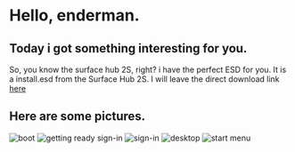 # Hello, enderman.
Today i got something interesting for you.
---
So, you know the surface hub 2S, right? i have the perfect ESD for you.
It is a install.esd from the Surface Hub 2S. I will leave the direct download link [here](https://drive.google.com/uc?export=download&id=1xqUEH5gYfWthX2ndvcrwnuA_gEwns0vh)
## Here are some pictures.
![boot](https://drive.google.com/uc?export=download&id=1aYEBtYFKbrDTfrfMWUZcmlNlTI3mrrej)
![getting ready sign-in](https://drive.google.com/uc?export=download&id=1IpLfoWHFzs9SqDnp_s1NcJVKtwUexL9f)
![sign-in](https://drive.google.com/uc?export=download&id=1Qlhog9eEV18h0rma55Lds5K6hOAqsSLI)
![desktop](https://drive.google.com/uc?export=download&id=1cDFtwJweV864dZKANXLvr5MC_4YZfVgb)
![start menu](https://drive.google.com/uc?export=download&id=18_1Xd9Jj-xjwuJCAb_A_a6ciiFghlNU8)

